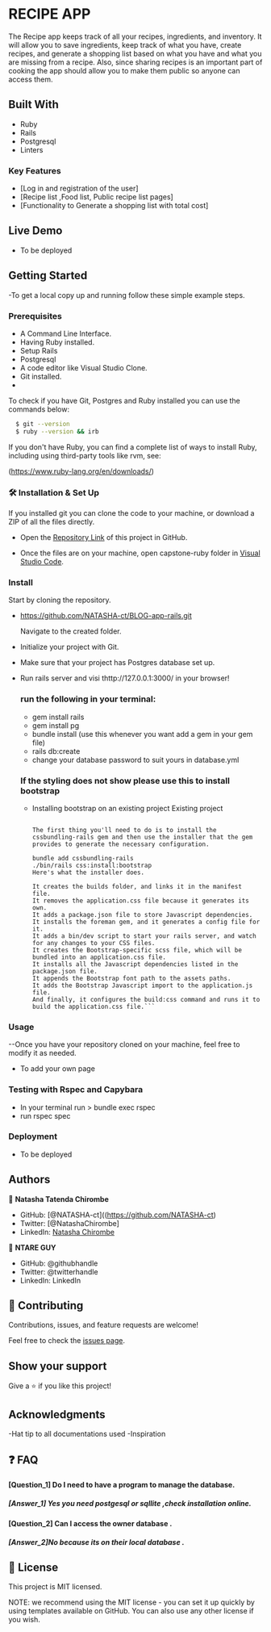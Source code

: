 # RECIPE APP

The Recipe app keeps track of all your recipes, ingredients, and inventory. It will allow you to save ingredients, keep track of what you have, create recipes, and generate a shopping list based on what you have and what you are missing from a recipe. Also, since sharing recipes is an important part of cooking the app should allow you to make them public so anyone can access them.

## Built With

- Ruby
- Rails
- Postgresql
- Linters

### Key Features

- [Log in and registration of the user]
- [Recipe list ,Food list, Public recipe list pages]
- [Functionality to Generate a shopping list with total cost]

## Live Demo
- To be deployed

## Getting Started
-To get a local copy up and running follow these simple example steps.

### Prerequisites

- A Command Line Interface.
- Having Ruby installed.
- Setup Rails
- Postgresql
- A code editor like Visual Studio Clone.
- Git installed.
- 

To check if you have Git, Postgres and Ruby installed you can use the commands below:

 ```sh
   $ git --version
   $ ruby --version && irb
   ```
If you don't have Ruby, you can find a complete list of ways to install Ruby, including using third-party tools like rvm, see:

(https://www.ruby-lang.org/en/downloads/)
### 🛠 Installation & Set Up

If you installed git you can clone the code to your machine, or download a ZIP of all the files directly.


- Open the [Repository Link](https://github.com/NATASHA-ct/recipe_app_rails.git) of this project in GitHub.

- Once the files are on your machine, open capstone-ruby folder in [Visual Studio Code](https://code.visualstudio.com/).

### Install
 Start by cloning the repository.
 
- https://github.com/NATASHA-ct/BLOG-app-rails.git

  Navigate to the created folder.

- Initialize your project with Git.
- Make sure that your project has Postgres database set up.
- Run rails server and visi thttp://127.0.0.1:3000/ in your browser!

  ### run the following in your terminal:
  - gem install rails
  - gem install pg
  - bundle install (use this whenever you want add a gem in your gem file)
  - rails db:create
  - change your database password to suit yours in database.yml
  
  ### If the styling does not show please use this to install bootstrap
  - Installing bootstrap on an existing project Existing project
      ``` But if your project was started with import maps (the default in Rails 7), and you want to migrate to Bootstrap and a Javascript bundler (e.g., esbuild), well... the setup is not that straightforward.

      The first thing you'll need to do is to install the cssbundling-rails gem and then use the installer that the gem provides to generate the necessary configuration.

      bundle add cssbundling-rails
      ./bin/rails css:install:bootstrap
      Here's what the installer does.

      It creates the builds folder, and links it in the manifest file.
      It removes the application.css file because it generates its own.
      It adds a package.json file to store Javascript dependencies.
      It installs the foreman gem, and it generates a config file for it.
      It adds a bin/dev script to start your rails server, and watch for any changes to your CSS files.
      It creates the Bootstrap-specific scss file, which will be bundled into an application.css file.
      It installs all the Javascript dependencies listed in the package.json file.
      It appends the Bootstrap font path to the assets paths.
      It adds the Bootstrap Javascript import to the application.js file.
      And finally, it configures the build:css command and runs it to build the application.css file.```

### Usage
--Once you have your repository cloned on your machine, feel free to modify it as needed.
- To add your own page

### Testing with Rspec and Capybara
  - In your terminal run > 
     bundle exec rspec
  - run rspec spec

### Deployment
 - To be deployed
  
## Authors
👤 **Natasha Tatenda Chirombe**

- GitHub: [@NATASHA-ct]((https://github.com/NATASHA-ct)
- Twitter: [@NatashaChirombe]
- LinkedIn: [Natasha Chirombe](linkedin.com/in/natasha-chirombe-1531aa17b)

👤 **NTARE GUY**

- GitHub: @githubhandle
- Twitter: @twitterhandle
- LinkedIn: LinkedIn

## 🤝 Contributing

Contributions, issues, and feature requests are welcome!

Feel free to check the [issues page](../../issues/).

## Show your support

Give a ⭐️ if you like this project!

## Acknowledgments

-Hat tip to all documentations used
-Inspiration 

## ❓ FAQ


#### [Question_1] Do I need to have a program to manage the database. 

##### [Answer_1] Yes you need postgesql or sqllite ,check installation online.

#### [Question_2] Can I access the owner database .

##### [Answer_2]No because its on their local database .

## 📝 License
This project is MIT licensed.

NOTE: we recommend using the MIT license - you can set it up quickly by using templates available on GitHub. You can also use any other license if you wish.

